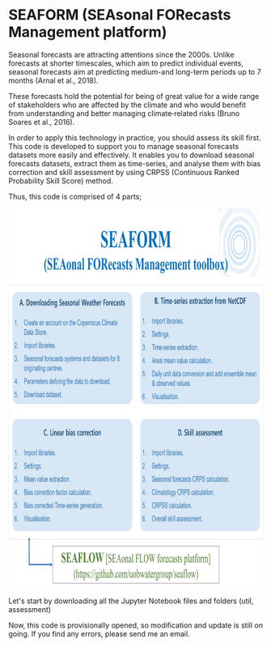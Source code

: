 # SEAFORM (SEAsonal FORecasts Management platform)

Seasonal forecasts are attracting attentions since the 2000s. Unlike forecasts at shorter timescales, 
which aim to predict individual events, seasonal forecasts aim at predicting medium-and long-term periods 
up to 7 months (Arnal et al., 2018). 

These forecasts hold the potential for being of great value for a wide range of stakeholders 
who are affected by the climate and who would benefit from understanding and better managing 
climate‐related risks (Bruno Soares et al., 2016).

In order to apply this technology in practice, you should assess its skill first. 
This code is developed to support you to manage seasonal forecasts datasets more easily and effectively. 
It enables you to download seasonal forecasts datasets, extract them as time-series, and analyse them 
with bias correction and skill assessment by using CRPSS (Continuous Ranked Probability Skill Score) method.

Thus, this code is comprised of 4 parts;

<img src="util/images/SEAFORM_Modules.jpg" width="1050" height="750">


Let's start by downloading all the Jupyter Notebook files and folders (util, assessment)

Now, this code is provisionally opened, so modification and update is still on going. 
If you find any errors, please send me an email.
